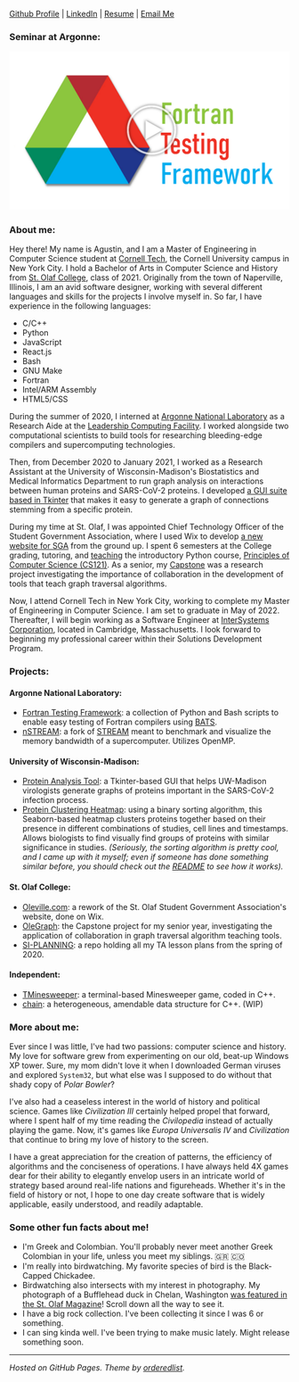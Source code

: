 [Github Profile](https://github.com/agforero) | [LinkedIn](https://www.linkedin.com/in/afor/) | [Resume](https://docs.google.com/document/d/e/2PACX-1vQmHGsyHpA9qikPMWzGN1J-y1pGgIvS7s3GByavJZDIGmaYO-i_Q_poNPX-jMJhWCdQxPb2jP67h9W4/pub) | [Email Me](mailto:agf48@cornell.edu)

### Seminar at Argonne:
[![My Talk at Argonne](ioytthumb.png)](https://www.youtube.com/watch?v=iNEwXP_pYqg "My Talk at Argonne")


### About me:
Hey there! My name is Agustin, and I am a Master of Engineering in Computer Science student at [Cornell Tech](https://tech.cornell.edu/), the Cornell University campus in New York City. I hold a Bachelor of Arts in Computer Science and History from [St. Olaf College](https://wp.stolaf.edu/), class of 2021. Originally from the town of Naperville, Illinois, I am an avid software designer, working with several different languages and skills for the projects I involve myself in. So far, I have experience in the following languages:

* C/C++
* Python
* JavaScript
* React.js
* Bash
* GNU Make
* Fortran
* Intel/ARM Assembly
* HTML5/CSS

During the summer of 2020, I interned at [Argonne National Laboratory](https://www.anl.gov) as a Research Aide at the [Leadership Computing Facility](https://www.alcf.anl.gov/). I worked alongside two computational scientists to build tools for researching bleeding-edge compilers and supercomputing technologies. 

Then, from December 2020 to January 2021, I worked as a Research Assistant at the University of Wisconsin-Madison's Biostatistics and Medical Informatics Department to run graph analysis on interactions between human proteins and SARS-CoV-2 proteins. I developed [a GUI suite based in Tkinter](https://github.com/Craven-Biostat-Lab/SARS-CoV-2-Analysis/tree/main/code/GraphAnalysis) that makes it easy to generate a graph of connections stemming from a specific protein.

During my time at St. Olaf, I was appointed Chief Technology Officer of the Student Government Association, where I used Wix to develop [a new website for SGA](https://www.oleville.com/) from the ground up. I spent 6 semesters at the College grading, tutoring, and [teaching](https://github.com/agforero/SI-PLANNING) the introductory Python course, [Principles of Computer Science (CS121)](https://wp.stolaf.edu/cs/listing-of-cs-courses/#CS1). As a senior, my [Capstone](https://github.com/agforero/Capstone-2020) was a research project investigating the importance of collaboration in the development of tools that teach graph traversal algorithms.

Now, I attend Cornell Tech in New York City, working to complete my Master of Engineering in Computer Science. I am set to graduate in May of 2022. Thereafter, I will begin working as a Software Engineer at [InterSystems Corporation](https://www.intersystems.com/), located in Cambridge, Massachusetts. I look forward to beginning my professional career within their Solutions Development Program.

### Projects:
#### Argonne National Laboratory:
* [Fortran Testing Framework](https://github.com/agforero/FTFramework): a collection of Python and Bash scripts to enable easy testing of Fortran compilers using [BATS](https://github.com/bats-core/bats-core).
* [nSTREAM](https://github.com/agforero/nSTREAM/): a fork of [STREAM](https://github.com/jeffhammond/STREAM) meant to benchmark and visualize the memory bandwidth of a supercomputer. Utilizes OpenMP.

#### University of Wisconsin-Madison:
* [Protein Analysis Tool](https://github.com/Craven-Biostat-Lab/SARS-CoV-2-Analysis/tree/main/code/GraphAnalysis): a Tkinter-based GUI that helps UW-Madison virologists generate graphs of proteins important in the SARS-CoV-2 infection process.
* [Protein Clustering Heatmap](https://github.com/Craven-Biostat-Lab/SARS-CoV-2-Analysis/tree/main/code/Heatmap): using a binary sorting algorithm, this Seaborn-based heatmap clusters proteins together based on their presence in different combinations of studies, cell lines and timestamps. Allows biologists to find visually find groups of proteins with similar significance in studies. *(Seriously, the sorting algorithm is pretty cool, and I came up with it myself; even if someone has done something similar before, you should check out the [README](https://github.com/Craven-Biostat-Lab/SARS-CoV-2-Analysis/blob/main/code/Heatmap/README.md#how-clusters-are-arranged) to see how it works).*

#### St. Olaf College:
* [Oleville.com](https://www.oleville.com/): a rework of the St. Olaf Student Government Association's website, done on Wix.
* [OleGraph](https://github.com/agforero/Capstone-2020): the Capstone project for my senior year, investigating the application of collaboration in graph traversal algorithm teaching tools.
* [SI-PLANNING](https://github.com/agforero/SI-PLANNING/): a repo holding all my TA lesson plans from the spring of 2020.

#### Independent:
* [TMinesweeper](https://github.com/agforero/TMinesweeper/): a terminal-based Minesweeper game, coded in C++.
* [chain](https://github.com/agforero/chain): a heterogeneous, amendable data structure for C++. (WIP)

### More about me:
Ever since I was little, I've had two passions: computer science and history. My love for software grew from experimenting on  our old, beat-up Windows XP tower. Sure, my mom didn't love it when I downloaded German viruses and explored `System32`, but what else was I supposed to do without that shady copy of *Polar Bowler*? 

I've also had a ceaseless interest in the world of history and political science. Games like *Civilization III* certainly helped propel that forward, where I spent half of my time reading the *Civilopedia* instead of actually playing the game. Now, it's games like *Europa Universalis IV* and *Civilization* that continue to bring my love of history to the screen.

I have a great appreciation for the creation of patterns, the efficiency of algorithms and the conciseness of operations. I have always held 4X games dear for their ability to elegantly envelop users in an intricate world of strategy based around real-life nations and figureheads. Whether it's in the field of history or not, I hope to one day create software that is widely applicable, easily understood, and readily adaptable.

### Some other fun facts about me!

* I'm Greek and Colombian. You'll probably never meet another Greek Colombian in your life, unless you meet my siblings. 🇬🇷 🇨🇴
* I'm really into birdwatching. My favorite species of bird is the Black-Capped Chickadee. 
* Birdwatching also intersects with my interest in photography. My photograph of a Bufflehead duck in Chelan, Washington [was featured in the St. Olaf Magazine](https://wp.stolaf.edu/magazine/files/2019/07/St-Olaf-Magazine_SpringSummer-2019.pdf#page=27)! Scroll down all the way to see it.
* I have a big rock collection. I've been collecting it since I was 6 or something.
* I can sing kinda well. I've been trying to make music lately. Might release something soon.

---

*Hosted on GitHub Pages. Theme by [orderedlist](https://github.com/orderedlist).*
